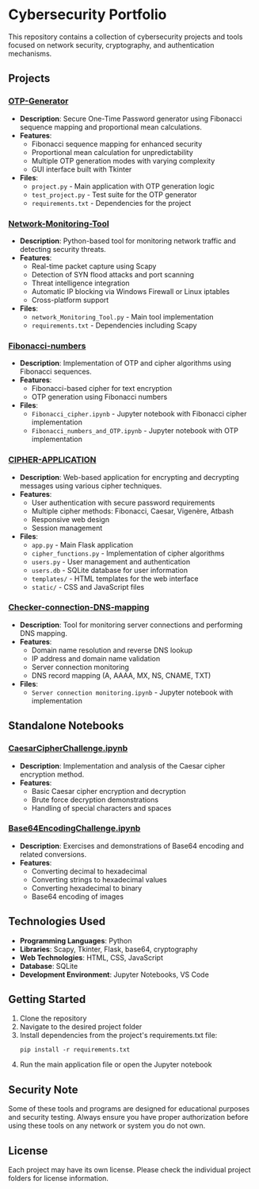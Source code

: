 # Cybersecurity Portfolio

This repository contains a collection of cybersecurity projects and tools focused on network security, cryptography, and authentication mechanisms.

## Projects

### [OTP-Generator](./OTP-Generator/)
- **Description**: Secure One-Time Password generator using Fibonacci sequence mapping and proportional mean calculations.
- **Features**:
  - Fibonacci sequence mapping for enhanced security
  - Proportional mean calculation for unpredictability
  - Multiple OTP generation modes with varying complexity
  - GUI interface built with Tkinter
- **Files**:
  - `project.py` - Main application with OTP generation logic
  - `test_project.py` - Test suite for the OTP generator
  - `requirements.txt` - Dependencies for the project

### [Network-Monitoring-Tool](./Network-Monitoring-Tool/)
- **Description**: Python-based tool for monitoring network traffic and detecting security threats.
- **Features**:
  - Real-time packet capture using Scapy
  - Detection of SYN flood attacks and port scanning
  - Threat intelligence integration
  - Automatic IP blocking via Windows Firewall or Linux iptables
  - Cross-platform support
- **Files**:
  - `network_Monitoring_Tool.py` - Main tool implementation
  - `requirements.txt` - Dependencies including Scapy

### [Fibonacci-numbers](./Fibonacci-numbers/)
- **Description**: Implementation of OTP and cipher algorithms using Fibonacci sequences.
- **Features**:
  - Fibonacci-based cipher for text encryption
  - OTP generation using Fibonacci numbers
- **Files**:
  - `Fibonacci_cipher.ipynb` - Jupyter notebook with Fibonacci cipher implementation
  - `Fibonacci_numbers_and_OTP.ipynb` - Jupyter notebook with OTP implementation

### [CIPHER-APPLICATION](./CIPHER-APPLICATION/)
- **Description**: Web-based application for encrypting and decrypting messages using various cipher techniques.
- **Features**:
  - User authentication with secure password requirements
  - Multiple cipher methods: Fibonacci, Caesar, Vigenère, Atbash
  - Responsive web design
  - Session management
- **Files**:
  - `app.py` - Main Flask application
  - `cipher_functions.py` - Implementation of cipher algorithms
  - `users.py` - User management and authentication
  - `users.db` - SQLite database for user information
  - `templates/` - HTML templates for the web interface
  - `static/` - CSS and JavaScript files

### [Checker-connection-DNS-mapping](./Checker-connection-DNS-mapping/)
- **Description**: Tool for monitoring server connections and performing DNS mapping.
- **Features**:
  - Domain name resolution and reverse DNS lookup
  - IP address and domain name validation
  - Server connection monitoring
  - DNS record mapping (A, AAAA, MX, NS, CNAME, TXT)
- **Files**:
  - `Server connection monitoring.ipynb` - Jupyter notebook with implementation

## Standalone Notebooks

### [CaesarCipherChallenge.ipynb](./CaesarCipherChallenge.ipynb)
- **Description**: Implementation and analysis of the Caesar cipher encryption method.
- **Features**:
  - Basic Caesar cipher encryption and decryption
  - Brute force decryption demonstrations
  - Handling of special characters and spaces

### [Base64EncodingChallenge.ipynb](./Base64EncodingChallenge.ipynb)
- **Description**: Exercises and demonstrations of Base64 encoding and related conversions.
- **Features**:
  - Converting decimal to hexadecimal
  - Converting strings to hexadecimal values
  - Converting hexadecimal to binary
  - Base64 encoding of images

## Technologies Used

- **Programming Languages**: Python
- **Libraries**: Scapy, Tkinter, Flask, base64, cryptography
- **Web Technologies**: HTML, CSS, JavaScript
- **Database**: SQLite
- **Development Environment**: Jupyter Notebooks, VS Code

## Getting Started

1. Clone the repository
2. Navigate to the desired project folder
3. Install dependencies from the project's requirements.txt file:
   ```
   pip install -r requirements.txt
   ```
4. Run the main application file or open the Jupyter notebook

## Security Note

Some of these tools and programs are designed for educational purposes and security testing. Always ensure you have proper authorization before using these tools on any network or system you do not own.

## License

Each project may have its own license. Please check the individual project folders for license information. 